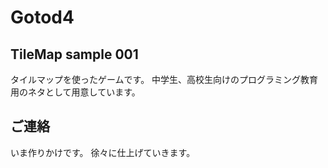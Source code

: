# Gotod4
## TileMap sample 001
タイルマップを使ったゲームです。
中学生、高校生向けのプログラミング教育用のネタとして用意しています。

## ご連絡
いま作りかけです。
徐々に仕上げていきます。
